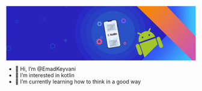 <img align="center" alt="wallpaper" src="https://github.com/emadkeyvani/EmadKeyvani/blob/main/CoverLinkdin.jpg"/>

- 👋 Hi, I’m @EmadKeyvani
- 👀 I’m interested in kotlin 
- 🌱 I’m currently learning how to think in a good way


<!---
EmadKeyvani/EmadKeyvani is a ✨ special ✨ repository because its `README.md` (this file) appears on your GitHub profile.
You can click the Preview link to take a look at your changes.
--->
